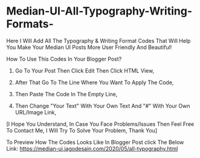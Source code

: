 # Median-UI-All-Typography-Writing-Formats-
Here I Will Add All The Typography &amp; Writing Format Codes That Will Help You Make Your Median UI Posts More User Friendly And Beautiful! 

How To Use This Codes In Your Blogger Post?

1) Go To Your Post Then Click Edit Then Click HTML View,

2) After That Go To The Line Where You Want To Apply The Code,

3) Then Paste The Code In The Empty Line,

4) Then Change "Your Text" With Your Own Text And "#" With Your Own URL/Image Link,

[I Hope You Understand, In Case You Face Problems/Issues Then Feel Free To Contact Me, I Will Try To Solve Your Problem, Thank You]

To Preview How The Codes Looks Like In Blogger Post click The Below Link:
https://median-ui.jagodesain.com/2020/05/all-typography.html
